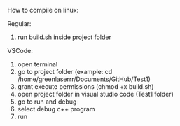 How to compile on linux:

Regular:
 1) run build.sh inside project folder

VSCode:
 1) open terminal
 2) go to project folder (example: cd /home/greenlaserrr/Documents/GitHub/Test1)
 3) grant execute permissions (chmod +x build.sh)
 4) open project folder in visual studio code (Test1 folder)
 5) go to run and debug
 6) select debug c++ program
 7) run
